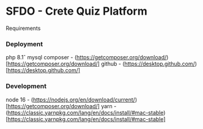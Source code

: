 # SFDO - Crete Quiz Platform



Requirements

### Deployment
php 8.1ˆ
mysql
composer - (https://getcomposer.org/download/)[https://getcomposer.org/download/]
github - (https://desktop.github.com/)[https://desktop.github.com/]

### Development
node 16 - (https://nodejs.org/en/download/current/)[https://getcomposer.org/download/]
yarn - (https://classic.yarnpkg.com/lang/en/docs/install/#mac-stable)[https://classic.yarnpkg.com/lang/en/docs/install/#mac-stable]
